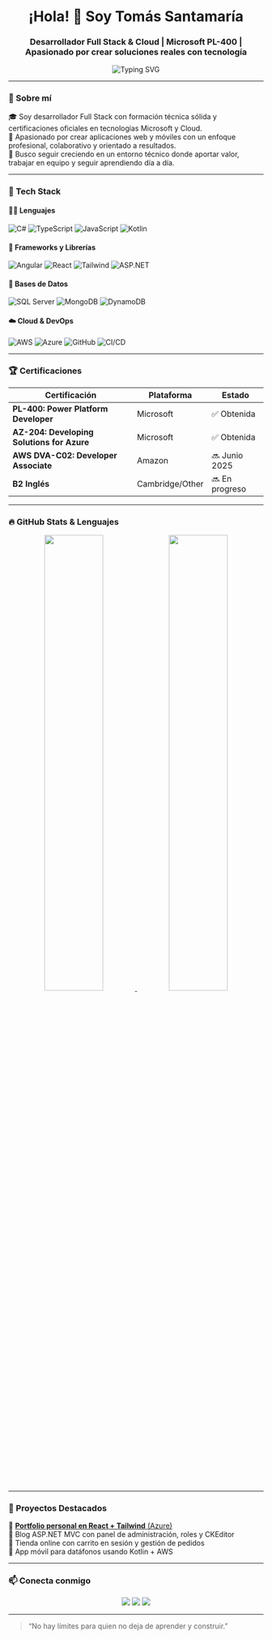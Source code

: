 <h1 align="center">¡Hola! 👋 Soy Tomás Santamaría</h1>
<h3 align="center">Desarrollador Full Stack & Cloud | Microsoft PL-400 | Apasionado por crear soluciones reales con tecnología</h3>

<p align="center">
  <img src="https://readme-typing-svg.demolab.com?font=Fira+Code&size=22&pause=1000&center=true&vCenter=true&multiline=true&width=600&height=100&lines=Desarrollador+Full+Stack+%2B+Multicloud;Especializado+en+ASP.NET%2C+Angular+y+AWS;Siempre+aprendiendo+y+creciendo💡" alt="Typing SVG" />
</p>

---

### 📌 Sobre mí

🎓 Soy desarrollador Full Stack con formación técnica sólida y certificaciones oficiales en tecnologías Microsoft y Cloud.  
🚀 Apasionado por crear aplicaciones web y móviles con un enfoque profesional, colaborativo y orientado a resultados.  
🎯 Busco seguir creciendo en un entorno técnico donde aportar valor, trabajar en equipo y seguir aprendiendo día a día.

---

### 🧰 Tech Stack

#### 👨‍💻 Lenguajes
![C#](https://img.shields.io/badge/C%23-68217A?style=for-the-badge&logo=csharp&logoColor=white)
![TypeScript](https://img.shields.io/badge/TypeScript-3178C6?style=for-the-badge&logo=typescript&logoColor=white)
![JavaScript](https://img.shields.io/badge/JavaScript-F0DB4F?style=for-the-badge&logo=javascript&logoColor=black)
![Kotlin](https://img.shields.io/badge/Kotlin-7F52FF?style=for-the-badge&logo=kotlin&logoColor=white)

#### 🧩 Frameworks y Librerías
![Angular](https://img.shields.io/badge/Angular-DD0031?style=for-the-badge&logo=angular&logoColor=white)
![React](https://img.shields.io/badge/React-20232A?style=for-the-badge&logo=react&logoColor=61DAFB)
![Tailwind](https://img.shields.io/badge/Tailwind_CSS-06B6D4?style=for-the-badge&logo=tailwindcss&logoColor=white)
![ASP.NET](https://img.shields.io/badge/ASP.NET_Core-512BD4?style=for-the-badge&logo=dotnet&logoColor=white)

#### 💾 Bases de Datos
![SQL Server](https://img.shields.io/badge/SQL_Server-CC2927?style=for-the-badge&logo=microsoft-sql-server&logoColor=white)
![MongoDB](https://img.shields.io/badge/MongoDB-47A248?style=for-the-badge&logo=mongodb&logoColor=white)
![DynamoDB](https://img.shields.io/badge/DynamoDB-4053D6?style=for-the-badge&logo=amazon-dynamodb&logoColor=white)

#### ☁️ Cloud & DevOps
![AWS](https://img.shields.io/badge/AWS-FF9900?style=for-the-badge&logo=amazonaws&logoColor=white)
![Azure](https://img.shields.io/badge/Azure-0078D4?style=for-the-badge&logo=microsoft-azure&logoColor=white)
![GitHub](https://img.shields.io/badge/GitHub-181717?style=for-the-badge&logo=github&logoColor=white)
![CI/CD](https://img.shields.io/badge/CI/CD-1A73E8?style=for-the-badge&logo=azure-devops&logoColor=white)

---

### 🏆 Certificaciones

| Certificación | Plataforma | Estado |
|---------------|------------|--------|
| **PL-400: Power Platform Developer** | Microsoft | ✅ Obtenida |
| **AZ-204: Developing Solutions for Azure** | Microsoft | ✅ Obtenida |
| **AWS DVA-C02: Developer Associate** | Amazon | 🔜 Junio 2025 |
| **B2 Inglés** | Cambridge/Other | 🔜 En progreso |

---

### 🔥 GitHub Stats & Lenguajes

<div align="center">

<a href="https://github.com/TommySanta">
  <img width="48%" src="https://github-readme-stats.vercel.app/api?username=TommySanta&show_icons=true&theme=radical&hide_title=true&count_private=true" />
</a>

<a href="https://github.com/TommySanta">
  <img width="48%" src="https://github-readme-stats.vercel.app/api/top-langs/?username=TommySanta&layout=compact&theme=radical&langs_count=8&hide_title=true" />
</a>

</div>

---

### 🚀 Proyectos Destacados

🧭 [**Portfolio personal en React + Tailwind** (Azure)](https://blue-pebble-019d55e03.6.azurestaticapps.net/)  
📰 Blog ASP.NET MVC con panel de administración, roles y CKEditor  
🛒 Tienda online con carrito en sesión y gestión de pedidos  
📲 App móvil para datáfonos usando Kotlin + AWS  

---

### 📫 Conecta conmigo

<p align="center">
  <a href="mailto:tomas.antamaria.benito@gmail.com"><img src="https://img.shields.io/badge/Gmail-D14836?style=for-the-badge&logo=gmail&logoColor=white"/></a>
  <a href="https://www.linkedin.com/in/tomás-santamaría-benito/"><img src="https://img.shields.io/badge/LinkedIn-0077B5?style=for-the-badge&logo=linkedin&logoColor=white"/></a>
  <a href="https://blue-pebble-019d55e03.6.azurestaticapps.net/"><img src="https://img.shields.io/badge/Portafolio-000000?style=for-the-badge&logo=react&logoColor=white"/></a>
</p>

---

> “No hay límites para quien no deja de aprender y construir.”


